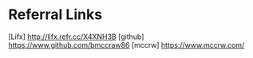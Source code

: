 # Referral Links

[Lifx] http://lifx.refr.cc/X4XNH3B
[github] https://www.github.com/bmccraw86
[mccrw] https://www.mccrw.com/

